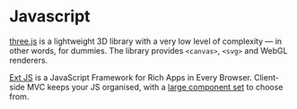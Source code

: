 # Javascript

[three.js](http://mrdoob.github.com/three.js/) is a lightweight 3D library with a very low level of complexity — in other words, for dummies. The library provides `<canvas>`, `<svg>` and WebGL renderers.

[Ext JS](http://www.sencha.com/products/extjs/) is a JavaScript Framework for Rich Apps in Every Browser. Client-side MVC keeps your JS organised, with a [large component set](http://dev.sencha.com/deploy/ext-4.1.0-gpl/examples/) to choose from.
